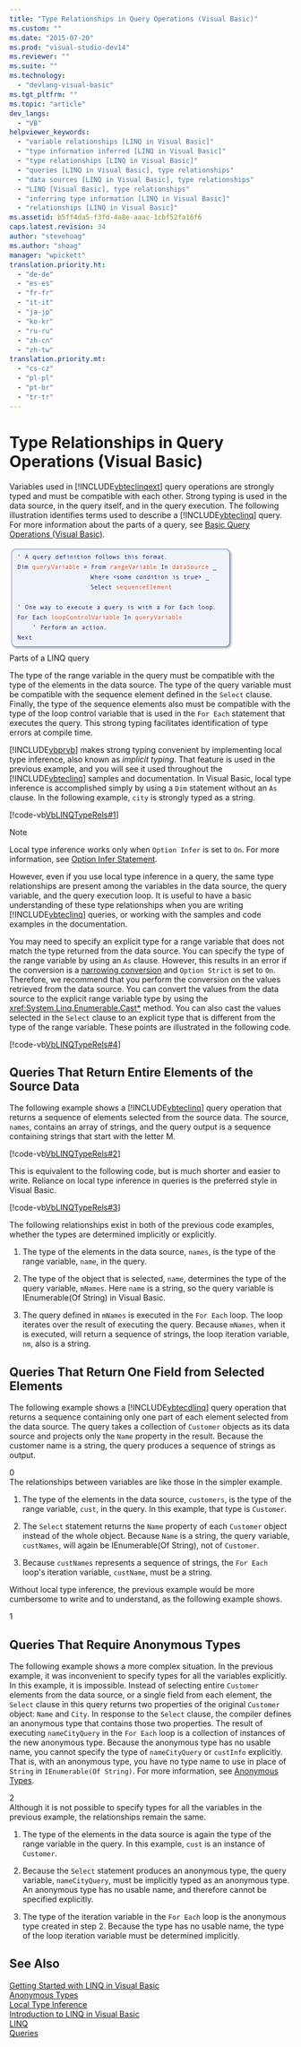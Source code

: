 ```yaml
---
title: "Type Relationships in Query Operations (Visual Basic)"
ms.custom: ""
ms.date: "2015-07-20"
ms.prod: "visual-studio-dev14"
ms.reviewer: ""
ms.suite: ""
ms.technology: 
  - "devlang-visual-basic"
ms.tgt_pltfrm: ""
ms.topic: "article"
dev_langs: 
  - "VB"
helpviewer_keywords: 
  - "variable relationships [LINQ in Visual Basic]"
  - "type information inferred [LINQ in Visual Basic]"
  - "type relationships [LINQ in Visual Basic]"
  - "queries [LINQ in Visual Basic], type relationships"
  - "data sources [LINQ in Visual Basic], type relationships"
  - "LINQ [Visual Basic], type relationships"
  - "inferring type information [LINQ in Visual Basic]"
  - "relationships [LINQ in Visual Basic]"
ms.assetid: b5ff4da5-f3fd-4a8e-aaac-1cbf52fa16f6
caps.latest.revision: 34
author: "stevehoag"
ms.author: "shoag"
manager: "wpickett"
translation.priority.ht: 
  - "de-de"
  - "es-es"
  - "fr-fr"
  - "it-it"
  - "ja-jp"
  - "ko-kr"
  - "ru-ru"
  - "zh-cn"
  - "zh-tw"
translation.priority.mt: 
  - "cs-cz"
  - "pl-pl"
  - "pt-br"
  - "tr-tr"
---
```

# Type Relationships in Query Operations (Visual Basic)
Variables used in [!INCLUDE[vbteclinqext](../../../../csharp/getting-started/includes/vbteclinqext_md.md)] query operations are strongly typed and must be compatible with each other. Strong typing is used in the data source, in the query itself, and in the query execution. The following illustration identifies terms used to describe a [!INCLUDE[vbteclinq](../../../../csharp/includes/vbteclinq_md.md)] query. For more information about the parts of a query, see [Basic Query Operations (Visual Basic)](../../../../visual-basic/programming-guide/concepts/linq/basic-query-operations.md).  
  
 ![Pseudocode query with elements highlighted.](../../../../visual-basic/programming-guide/concepts/linq/media/sjltyperels.png "SJLtypeRels")  
Parts of a LINQ query  
  
 The type of the range variable in the query must be compatible with the type of the elements in the data source. The type of the query variable must be compatible with the sequence element defined in the `Select` clause. Finally, the type of the sequence elements also must be compatible with the type of the loop control variable that is used in the `For Each` statement that executes the query. This strong typing facilitates identification of type errors at compile time.  
  
 [!INCLUDE[vbprvb](../../../../csharp/programming-guide/concepts/linq/includes/vbprvb_md.md)] makes strong typing convenient by implementing local type inference, also known as *implicit typing*. That feature is used in the previous example, and you will see it used throughout the [!INCLUDE[vbteclinq](../../../../csharp/includes/vbteclinq_md.md)] samples and documentation. In Visual Basic, local type inference is accomplished simply by using a `Dim` statement without an `As` clause. In the following example, `city` is strongly typed as a string.  
  
 [!code-vb[VbLINQTypeRels#1](../../../../visual-basic/programming-guide/concepts/linq/codesnippet/VisualBasic/type-relationships-in-query-operations_1.vb)]  
  
> [!NOTE]
>  Local type inference works only when `Option Infer` is set to `On`. For more information, see [Option Infer Statement](../../../../visual-basic/language-reference/statements/option-infer-statement.md).  
  
 However, even if you use local type inference in a query, the same type relationships are present among the variables in the data source, the query variable, and the query execution loop. It is useful to have a basic understanding of these type relationships when you are writing [!INCLUDE[vbteclinq](../../../../csharp/includes/vbteclinq_md.md)] queries, or working with the samples and code examples in the documentation.  
  
 You may need to specify an explicit type for a range variable that does not match the type returned from the data source. You can specify the type of the range variable by using an `As` clause. However, this results in an error if the conversion is a [narrowing conversion](../../../../visual-basic/programming-guide/language-features/data-types/widening-and-narrowing-conversions.md) and `Option Strict` is set to `On`. Therefore, we recommend that you perform the conversion on the values retrieved from the data source. You can convert the values from the data source to the explicit range variable type by using the <xref:System.Linq.Enumerable.Cast*> method. You can also cast the values selected in the `Select` clause to an explicit type that is different from the type of the range variable. These points are illustrated in the following code.  
  
 [!code-vb[VbLINQTypeRels#4](../../../../visual-basic/programming-guide/concepts/linq/codesnippet/VisualBasic/type-relationships-in-query-operations_2.vb)]  
  
## Queries That Return Entire Elements of the Source Data  
 The following example shows a [!INCLUDE[vbteclinq](../../../../csharp/includes/vbteclinq_md.md)] query operation that returns a sequence of elements selected from the source data. The source, `names`, contains an array of strings, and the query output is a sequence containing strings that start with the letter M.  
  
 [!code-vb[VbLINQTypeRels#2](../../../../visual-basic/programming-guide/concepts/linq/codesnippet/VisualBasic/type-relationships-in-query-operations_3.vb)]  
  
 This is equivalent to the following code, but is much shorter and easier to write. Reliance on local type inference in queries is the preferred style in Visual Basic.  
  
 [!code-vb[VbLINQTypeRels#3](../../../../visual-basic/programming-guide/concepts/linq/codesnippet/VisualBasic/type-relationships-in-query-operations_4.vb)]  
  
 The following relationships exist in both of the previous code examples, whether the types are determined implicitly or explicitly.  
  
1.  The type of the elements in the data source, `names`, is the type of the range variable, `name`, in the query.  
  
2.  The type of the object that is selected, `name`, determines the type of the query variable, `mNames`. Here `name` is a string, so the query variable is IEnumerable(Of String) in Visual Basic.  
  
3.  The query defined in `mNames` is executed in the `For Each` loop. The loop iterates over the result of executing the query. Because `mNames`, when it is executed, will return a sequence of strings, the loop iteration variable, `nm`, also is a string.  
  
## Queries That Return One Field from Selected Elements  
 The following example shows a [!INCLUDE[vbtecdlinq](../../../../csharp/includes/vbtecdlinq_md.md)] query operation that returns a sequence containing only one part of each element selected from the data source. The query takes a collection of `Customer` objects as its data source and projects only the `Name` property in the result. Because the customer name is a string, the query produces a sequence of strings as output.  
  
<CodeContentPlaceHolder>0</CodeContentPlaceHolder>  
 The relationships between variables are like those in the simpler example.  
  
1.  The type of the elements in the data source, `customers`, is the type of the range variable, `cust`, in the query. In this example, that type is `Customer`.  
  
2.  The `Select` statement returns the `Name` property of each `Customer` object instead of the whole object. Because `Name` is a string, the query variable, `custNames`, will again be IEnumerable(Of String), not of `Customer`.  
  
3.  Because `custNames` represents a sequence of strings, the `For Each` loop's iteration variable, `custName`, must be a string.  
  
 Without local type inference, the previous example would be more cumbersome to write and to understand, as the following example shows.  
  
<CodeContentPlaceHolder>1</CodeContentPlaceHolder>  
## Queries That Require Anonymous Types  
 The following example shows a more complex situation. In the previous example, it was inconvenient to specify types for all the variables explicitly. In this example, it is impossible. Instead of selecting entire `Customer` elements from the data source, or a single field from each element, the `Select` clause in this query returns two properties of the original `Customer` object: `Name` and `City`. In response to the `Select` clause, the compiler defines an anonymous type that contains those two properties. The result of executing `nameCityQuery` in the `For Each` loop is a collection of instances of the new anonymous type. Because the anonymous type has no usable name, you cannot specify the type of `nameCityQuery` or `custInfo` explicitly. That is, with an anonymous type, you have no type name to use in place of `String` in `IEnumerable(Of String)`. For more information, see [Anonymous Types](../../../../visual-basic/programming-guide/language-features/objects-and-classes/anonymous-types.md).  
  
<CodeContentPlaceHolder>2</CodeContentPlaceHolder>  
 Although it is not possible to specify types for all the variables in the previous example, the relationships remain the same.  
  
1.  The type of the elements in the data source is again the type of the range variable in the query. In this example, `cust` is an instance of `Customer`.  
  
2.  Because the `Select` statement produces an anonymous type, the query variable, `nameCityQuery`, must be implicitly typed as an anonymous type. An anonymous type has no usable name, and therefore cannot be specified explicitly.  
  
3.  The type of the iteration variable in the `For Each` loop is the anonymous type created in step 2. Because the type has no usable name, the type of the loop iteration variable must be determined implicitly.  
  
## See Also  
 [Getting Started with LINQ in Visual Basic](../../../../visual-basic/programming-guide/concepts/linq/getting-started-with-linq.md)   
 [Anonymous Types](../../../../visual-basic/programming-guide/language-features/objects-and-classes/anonymous-types.md)   
 [Local Type Inference](../../../../visual-basic/programming-guide/language-features/variables/local-type-inference.md)   
 [Introduction to LINQ in Visual Basic](../../../../visual-basic/programming-guide/language-features/linq/introduction-to-linq.md)   
 [LINQ](../../../../visual-basic/programming-guide/language-features/linq/index.md)   
 [Queries](../../../../visual-basic/language-reference/queries/queries.md)